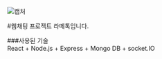 ![캡처](https://github.com/GarbageCode1984/Latte_Talk/assets/75023330/32082368-b8b2-4bd8-9373-5a1f7c7106cd)

#웹채팅 프로젝트 라떼톡입니다.


###사용된 기술  
React + Node.js + Express + Mongo DB + socket.IO

